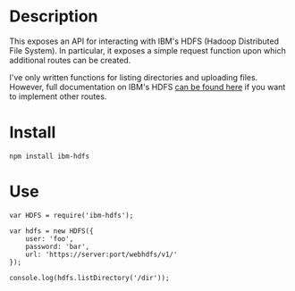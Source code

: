 # Description

This exposes an API for interacting with IBM's HDFS (Hadoop Distributed File System). In particular, it exposes a simple request function upon which additional routes can be created.

I've only written functions for listing directories and uploading files. However, full documentation on IBM's HDFS [can be found here](http://www-01.ibm.com/support/knowledgecenter/SSPT3X_3.0.0/com.ibm.swg.im.infosphere.biginsights.admin.doc/doc/admin_fileupload_rest_apis.html) if you want to implement other routes.

# Install

    npm install ibm-hdfs

# Use

```
var HDFS = require('ibm-hdfs');

var hdfs = new HDFS({
    user: 'foo',
    password: 'bar',
    url: 'https://server:port/webhdfs/v1/'
});

console.log(hdfs.listDirectory('/dir'));

